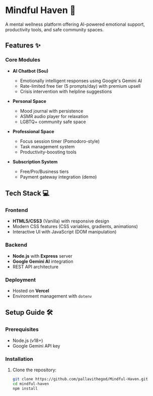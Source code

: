 # Mindful Haven 🌿

A mental wellness platform offering AI-powered emotional support, productivity tools, and safe community spaces.

<!-- Add  screenshots  -->

## Features ✨

### Core Modules
- **AI Chatbot (Sou)**  
  - Emotionally intelligent responses using Google's Gemini AI
  - Rate-limited free tier (5 prompts/day) with premium upsell
  - Crisis intervention with helpline suggestions

- **Personal Space**  
  - Mood journal with persistence
  - ASMR audio player for relaxation
  - LGBTQ+ community safe space

- **Professional Space**  
  - Focus session timer (Pomodoro-style)
  - Task management system
  - Productivity-boosting tools

- **Subscription System**  
  - Free/Pro/Business tiers
  - Payment gateway integration (demo)

## Tech Stack 💻

### Frontend
- **HTML5/CSS3** (Vanilla) with responsive design
- Modern CSS features (CSS variables, gradients, animations)
- Interactive UI with JavaScript (DOM manipulation)

### Backend
- **Node.js** with **Express** server
- **Google Gemini AI** integration
- REST API architecture

### Deployment
- Hosted on **Vercel**
- Environment management with `dotenv`

## Setup Guide 🛠️

### Prerequisites
- Node.js (v18+)
- Google Gemini API key

### Installation
1. Clone the repository:
   ```bash
   git clone https://github.com/pallavithegod/Mindful-Haven.git
   cd mindful-haven
   npm install
